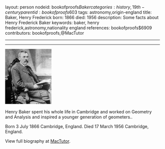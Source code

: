 layout: person
nodeid: bookofproofs$Baker
categories: history,19th-century
parentid: bookofproofs$603
tags: astronomy,origin-england
title: Baker, Henry Frederick
born: 1866
died: 1956
description: Some facts about Henry Frederick Baker
keywords: baker, henry frederick,astronomy,nationality england
references: bookofproofs$6909
contributors: bookofproofs,@MacTutor

---


---

![Baker.jpg](https://github.com/bookofproofs/bookofproofs.github.io/blob/main/_sources/_assets/images/portraits/Baker.jpg?raw=true)

Henry Baker spent his whole life in Cambridge and worked on Geometry and Analysis and inspired a younger generation of geometers..

Born 3 July 1866 Cambridge, England. Died 17 March 1956 Cambridge, England.


View full biography at [MacTutor](https://mathshistory.st-andrews.ac.uk/Biographies/Baker/).